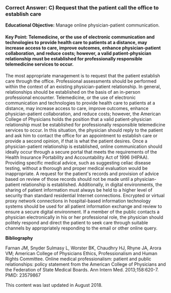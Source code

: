 
### Correct Answer: C) Request that the patient call the office to establish care 

**Educational Objective:** Manage online physician-patient communication.

#### **Key Point:** Telemedicine, or the use of electronic communication and technologies to provide health care to patients at a distance, may increase access to care, improve outcomes, enhance physician-patient collaboration, and reduce costs; however, a valid patient-physician relationship must be established for professionally responsible telemedicine services to occur.

The most appropriate management is to request that the patient establish care through the office. Professional assessments should be performed within the context of an existing physician-patient relationship. In general, relationships should be established on the basis of an in-person professional encounter. Telemedicine, or the use of electronic communication and technologies to provide health care to patients at a distance, may increase access to care, improve outcomes, enhance physician-patient collaboration, and reduce costs; however, the American College of Physicians holds the position that a valid patient-physician relationship must be established for professionally responsible telemedicine services to occur. In this situation, the physician should reply to the patient and ask him to contact the office for an appointment to establish care or provide a second opinion, if that is what the patient desires. Once a physician-patient relationship is established, online communication should ideally occur through a secure portal that meets the requirements of the Health Insurance Portability and Accountability Act of 1996 (HIPAA).
Providing specific medical advice, such as suggesting celiac disease testing, without a thorough and proper medical evaluation would be inappropriate.
A request for the patient's records and provision of advice based on review of those records should not be made until a physician-patient relationship is established. Additionally, in digital environments, the sharing of patient information must always be held to a higher level of security than standard residential Internet connections. Encrypted or virtual proxy network connections in hospital-based information technology systems should be used for all patient information exchange and review to ensure a secure digital environment.
If a member of the public contacts a physician electronically in his or her professional role, the physician should politely respond and direct the patient to seek care through suitable channels by appropriately responding to the email or other online query.

**Bibliography**

Farnan JM, Snyder Sulmasy L, Worster BK, Chaudhry HJ, Rhyne JA, Arora VM; American College of Physicians Ethics, Professionalism and Human Rights Committee. Online medical professionalism: patient and public relationships: policy statement from the American College of Physicians and the Federation of State Medical Boards. Ann Intern Med. 2013;158:620-7. PMID: 23579867

This content was last updated in August 2018.